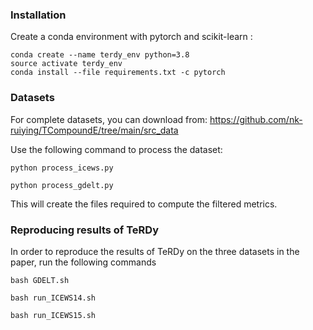 
### Installation
Create a conda environment with pytorch and scikit-learn :
```
conda create --name terdy_env python=3.8
source activate terdy_env
conda install --file requirements.txt -c pytorch
```


### Datasets

For complete datasets, you can download from: https://github.com/nk-ruiying/TCompoundE/tree/main/src_data

Use the following command to process the dataset:

```
python process_icews.py

python process_gdelt.py
```

This will create the files required to compute the filtered metrics.

### Reproducing results of TeRDy

In order to reproduce the results of TeRDy on the three datasets in the paper,  run the following commands

```
bash GDELT.sh

bash run_ICEWS14.sh

bash run_ICEWS15.sh
```

